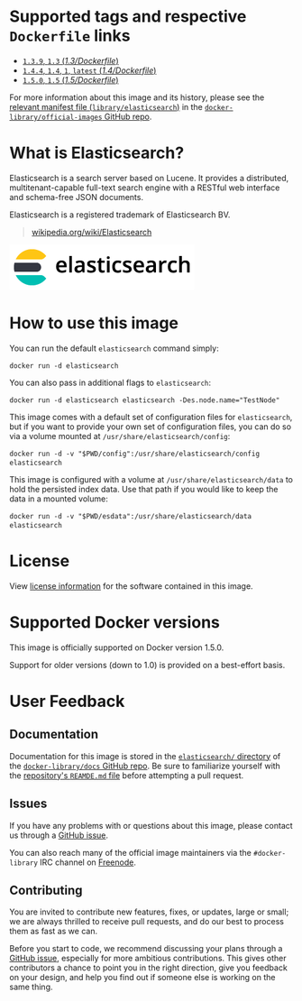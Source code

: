 # Supported tags and respective `Dockerfile` links

-	[`1.3.9`, `1.3` (*1.3/Dockerfile*)](https://github.com/docker-library/elasticsearch/blob/48be16b576157d74b38202f40ffbab04f02d668f/1.3/Dockerfile)
-	[`1.4.4`, `1.4`, `1`, `latest` (*1.4/Dockerfile*)](https://github.com/docker-library/elasticsearch/blob/48be16b576157d74b38202f40ffbab04f02d668f/1.4/Dockerfile)
-	[`1.5.0`, `1.5` (*1.5/Dockerfile*)](https://github.com/docker-library/elasticsearch/blob/caa1d539d66bbc6b9aec0c821460ae924197198c/1.5/Dockerfile)

For more information about this image and its history, please see the [relevant manifest file (`library/elasticsearch`)](https://github.com/docker-library/official-images/blob/master/library/elasticsearch) in the [`docker-library/official-images` GitHub repo](https://github.com/docker-library/official-images).

# What is Elasticsearch?

Elasticsearch is a search server based on Lucene. It provides a distributed, multitenant-capable full-text search engine with a RESTful web interface and schema-free JSON documents.

Elasticsearch is a registered trademark of Elasticsearch BV.

> [wikipedia.org/wiki/Elasticsearch](https://en.wikipedia.org/wiki/Elasticsearch)

![logo](https://raw.githubusercontent.com/docker-library/docs/master/elasticsearch/logo.png)

# How to use this image

You can run the default `elasticsearch` command simply:

	docker run -d elasticsearch

You can also pass in additional flags to `elasticsearch`:

	docker run -d elasticsearch elasticsearch -Des.node.name="TestNode"

This image comes with a default set of configuration files for `elasticsearch`, but if you want to provide your own set of configuration files, you can do so via a volume mounted at `/usr/share/elasticsearch/config`:

	docker run -d -v "$PWD/config":/usr/share/elasticsearch/config elasticsearch

This image is configured with a volume at `/usr/share/elasticsearch/data` to hold the persisted index data. Use that path if you would like to keep the data in a mounted volume:

	docker run -d -v "$PWD/esdata":/usr/share/elasticsearch/data elasticsearch

# License

View [license information](https://github.com/elasticsearch/elasticsearch/blob/66b5ed86f7adede8102cd4d979b9f4924e5bd837/LICENSE.txt) for the software contained in this image.

# Supported Docker versions

This image is officially supported on Docker version 1.5.0.

Support for older versions (down to 1.0) is provided on a best-effort basis.

# User Feedback

## Documentation

Documentation for this image is stored in the [`elasticsearch/` directory](https://github.com/docker-library/docs/tree/master/elasticsearch) of the [`docker-library/docs` GitHub repo](https://github.com/docker-library/docs). Be sure to familiarize yourself with the [repository's `REAMDE.md` file](https://github.com/docker-library/docs/blob/master/README.md) before attempting a pull request.

## Issues

If you have any problems with or questions about this image, please contact us through a [GitHub issue](https://github.com/docker-library/elasticsearch/issues).

You can also reach many of the official image maintainers via the `#docker-library` IRC channel on [Freenode](https://freenode.net).

## Contributing

You are invited to contribute new features, fixes, or updates, large or small; we are always thrilled to receive pull requests, and do our best to process them as fast as we can.

Before you start to code, we recommend discussing your plans through a [GitHub issue](https://github.com/docker-library/elasticsearch/issues), especially for more ambitious contributions. This gives other contributors a chance to point you in the right direction, give you feedback on your design, and help you find out if someone else is working on the same thing.
